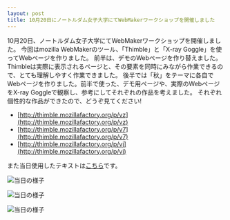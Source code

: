 ```yaml
---
layout: post
title: 10月20日にノートルダム女子大学にてWebMakerワークショップを開催しました
---
```


10月20日、ノートルダム女子大学にてWebMakerワークショップを開催しました。
今回はmozilla WebMakerのツール、「Thimble」と「X-ray Goggle」を使ってWebページを作りました。
前半は、デモのWebページを作り替えました。Thimbleは実際に表示されるページと、その要素を同時にみながら作業できるので、とても理解しやすく作業できました。
後半では「秋」をテーマに各自でWebページを作りました。前半で使った、デモ用ページや、実際のWebページをX-ray Goggleで観察し、参考にしてそれぞれの作品を考えました。
それぞれ個性的な作品ができたので、どうぞ見てください!

- [http://thimble.mozillafactory.org/p/vz](http://thimble.mozillafactory.org/p/vz)
- [http://thimble.mozillafactory.org/p/v7](http://thimble.mozillafactory.org/p/v7)
- [http://thimble.mozillafactory.org/p/vj](http://thimble.mozillafactory.org/p/vj)

また当日使用したテキストは[こちら](https://gist.github.com/pastak/7036179)です。  

![当日の様子](http://kyokuri.pwsj.org/images/1383288_691975790814308_17196195_n.jpg)

![当日の様子](http://kyokuri.pwsj.org/images/1377475_691975630814324_1571853568_n.jpg)

![当日の様子](http://kyokuri.pwsj.org/images/2555_691975677480986_23331873_n.jpg)
